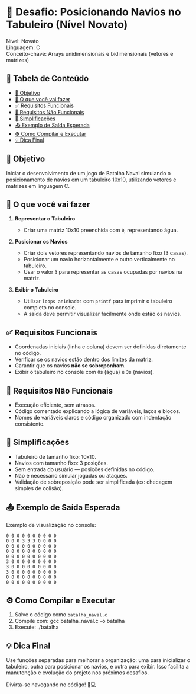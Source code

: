 🚢 Desafio: Posicionando Navios no Tabuleiro (Nível Novato)
===========================================================

Nível: Novato  
Linguagem: C  
Conceito-chave: Arrays unidimensionais e bidimensionais (vetores e matrizes)

📑 Tabela de Conteúdo
----------------------
- [🎯 Objetivo](#🎯-objetivo)
- [📌 O que você vai fazer](#📌-o-que-você-vai-fazer)
- [✅ Requisitos Funcionais](#✅-requisitos-funcionais)
- [🚫 Requisitos Não Funcionais](#🚫-requisitos-não-funcionais)
- [🎯 Simplificações](#🎯-simplificações)
- [📤 Exemplo de Saída Esperada](#📤-exemplo-de-saída-esperada)
- [⚙️ Como Compilar e Executar](#⚙️-como-compilar-e-executar)
- [💡 Dica Final](#💡-dica-final)

🎯 Objetivo
-----------
Iniciar o desenvolvimento de um jogo de Batalha Naval simulando o posicionamento de navios em um tabuleiro 10x10, utilizando vetores e matrizes em linguagem C.

📌 O que você vai fazer
------------------------
1. **Representar o Tabuleiro**
   - Criar uma matriz 10x10 preenchida com `0`, representando água.

2. **Posicionar os Navios**
   - Criar dois vetores representando navios de tamanho fixo (3 casas).
   - Posicionar um navio horizontalmente e outro verticalmente no tabuleiro.
   - Usar o valor `3` para representar as casas ocupadas por navios na matriz.

3. **Exibir o Tabuleiro**
   - Utilizar `loops aninhados` com `printf` para imprimir o tabuleiro completo no console.
   - A saída deve permitir visualizar facilmente onde estão os navios.

✅ Requisitos Funcionais
-------------------------
- Coordenadas iniciais (linha e coluna) devem ser definidas diretamente no código.
- Verificar se os navios estão dentro dos limites da matriz.
- Garantir que os navios **não se sobreponham**.
- Exibir o tabuleiro no console com `0`s (água) e `3`s (navios).

🚫 Requisitos Não Funcionais
-----------------------------
- Execução eficiente, sem atrasos.
- Código comentado explicando a lógica de variáveis, laços e blocos.
- Nomes de variáveis claros e código organizado com indentação consistente.

🎯 Simplificações
------------------
- Tabuleiro de tamanho fixo: 10x10.
- Navios com tamanho fixo: 3 posições.
- Sem entrada do usuário — posições definidas no código.
- Não é necessário simular jogadas ou ataques.
- Validação de sobreposição pode ser simplificada (ex: checagem simples de colisão).

📤 Exemplo de Saída Esperada
-----------------------------
Exemplo de visualização no console:

```
0 0 0 0 0 0 0 0 0 0  
0 0 0 3 3 3 0 0 0 0  
0 0 0 0 0 0 0 0 0 0  
0 0 0 0 0 0 0 0 0 0  
0 0 0 0 0 0 0 0 0 0  
3 0 0 0 0 0 0 0 0 0  
3 0 0 0 0 0 0 0 0 0  
3 0 0 0 0 0 0 0 0 0  
0 0 0 0 0 0 0 0 0 0  
0 0 0 0 0 0 0 0 0 0  
```

⚙️ Como Compilar e Executar
----------------------------
1. Salve o código como `batalha_naval.c`
2. Compile com:
   gcc batalha_naval.c -o batalha
3. Execute:
   ./batalha

💡 Dica Final
-------------
Use funções separadas para melhorar a organização: uma para inicializar o tabuleiro, outra para posicionar os navios, e outra para exibir. Isso facilita a manutenção e evolução do projeto nos próximos desafios.

Divirta-se navegando no código! 🚢💻